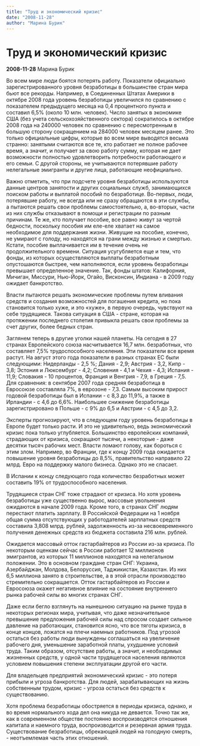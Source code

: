 ```yaml
---
title: "Труд и экономический кризис"
date: "2008-11-28"
author: "Марина Бурик"
---
```


# Труд и экономический кризис

**2008-11-28** Марина Бурик

Во всем мире люди боятся потерять работу. Показатели официально зарегистрированного уровня безработицы в большинстве стран мира бьют все рекорды. Например, в Соединенных Штатах Америки в октябре 2008 года уровень безработицы увеличился по сравнению с показателем предыдущего месяца на 0,4 процентного пункта и составил 6,5% (около 10 млн. человек). Число занятых в экономике США (без учета сельскохозяйственного сектора) сократилось в октябре 2008 года на 240000 человек по сравнению с пересмотренным в большую сторону сокращением на 284000 человек месяцем ранее. Это только официальные цифры, которые во всем мире выводятся весьма странно: занятыми считаются все те, кто работает не полное рабочее время, а значит, и получает за свою работу сумму, которая не дает возможности полностью удовлетворить потребности работающего и его семьи. С другой стороны, не учитываются потерявшие работу нелегальные эмигранты и другие лица, работающие неофициально.

Важно отметить, что при подсчете уровня безработицы используются данные центров занятости и других социальных служб, занимающихся поиском работы и выплатой пособий по безработице. Во-первых, люди, потерявшие работу, не всегда или не сразу обращаются в эти службы, а пытаются решать свои проблемы самостоятельно, а, во-вторых, части из них службы отказывают в помощи и регистрации по разным причинам. Те же, кто получает пособие, все равно живут за чертой бедности, поскольку пособия им еле-еле хватает на самое необходимое для поддержания жизни. Живущие на пособие, конечно, не умирают с голоду, но находятся на грани между жизнью и смертью. Кстати, пособие выплачивается им в течение очень не продолжительного времени. Ситуация усугубляется еще и тем, что фонды, из которых осуществляются выплаты безработным опустошаются быстрее, чем наполняются, если уровень безработицы превышает определенное значение. Так, фонды штатов: Калифорния, Мичиган, Миссури, Нью-Йорк, Огайо, Висконсин, Индиана - в 2009 году ожидает банкротство.

Власти пытаются решать экономические проблемы путем вливания средств и создания возможностей для погашения кредита, но пока становится только хуже, и это «хуже», в первую очередь, чувствуют на себе трудящиеся. Такова ситуация в США - стране, которая на протяжении последнего столетия привыкла решать свои проблемы за счет других, более бедных стран.

Заглянем теперь в другие уголки нашей планеты. На сегодня в 27 странах Европейского союза насчитывается 16,7 млн. безработных, что составляет 7,5% трудоспособного населения. Эти показатели все время растут. На август этого года показатели в разных странах ЕС были следующими: Нидерланды - 2,5 %; Дания - 2,9; Австрия - 3,2, Кипр - 3,8; Эстония и Люксембург - 4,2; Словения - 4,1 и Чехия - 4,3; Испания - 11,9; Словакия - 10 процентов, Франция и Венгрия - 7,9, в Греция - 7,5. Для сравнения: в сентябре 2007 года средняя безработица в Евросоюзе составляла 7%, в еврозоне - 7,3. Самым высоким прирост годовой безработицы был в Испании - с 8,3 до 11,9%, а также в Ирландии - с 4,6 до 6,6%. Наибольшее снижение безработицы зарегистрировано в Польше - с 9% до 6,5 и Австрии - с 4,5 до 3,2.

Эксперты прогнозируют, что в следующем году уровень безработицы в Европе будет только расти. И это не удивительно, ведь экономический кризис пока только углубляется. Большинство европейских компаний, страдающих от кризиса, сокращают тысячи, а некоторые - даже десятки тысяч рабочих мест. Власти ломают голову, как бороться с этим злом. Например, во Франции, где к концу 2009 года ожидается повышение уровня безработицы до 8,5%, правительство направило 22 млрд. Евро на поддержку малого бизнеса. Однако это не спасает.

В Испании к концу следующего года количество безработных может составить 19% от трудоспособного населения.

Трудящиеся стран СНГ тоже страдают от кризиса. Но хотя уровень безработицы уже существенно вырос, массовые увольнения ожидаются в начале 2009 года. Кроме того, в странах СНГ людям перестают платить зарплату. В Российской Федерации на 1 ноября общая сумма отсутствующих у работодателей зарплатных средств составила 3,808 млрд. рублей, задолженность из-за несвоевременного получения денежных средств из бюджета составила 216 млн. рублей.

Ожидается массовый отток гастарбайтеров из России из-за кризиса. По некоторым оценкам сейчас в России работает 12 миллионов эмигрантов, из которых 11 миллионов находятся на нелегальном положении. Это в основном граждане стран СНГ: Украина, Азербайджан, Молдова, Белоруссия, Таджикистан, Казахстан. Из них 6,5 миллиона занято в строительстве, а в этой отрасли производство стремительно сокращается. Отток гастарбайтеров из России и Евросоюза окажет негативное влияние на состояние внутреннего рынка рабочей силы во многих странах СНГ.

Даже если бегло взглянуть на нынешнюю ситуацию на рынке труда в некоторых регионах мира, учитывая, что даже незначительное превышение предложения рабочей силы над спросом создает сильное давление на работающих, становится ясно, что все тяготы кризиса, в конце концов, ложатся на плечи наемных работников. Под угрозой остаться без работы люди вынуждены соглашаться на увеличение рабочего дня, уменьшение заработной платы, ухудшение условий труда. Таким образом, отсутствие работы, а значит, и необходимых жизненных средств, у одной части трудящегося населения являются условием повышения степени эксплуатации другой его части.

Для владельцев предприятий экономический кризис - это потеря прибыли и угроза банкротства. Для людей, зарабатывающих на жизнь собственным трудом, кризис - угроза остаться без средств к существованию.

Хотя проблема безработицы обостряется в периоды кризиса, однако, и во время нормального хода дел она никуда не девается. Точно так же, как в современном обществе постоянно воспроизводятся отношения капитала и наемного труда, воспроизводится и резервная армия труда. Существование безработицы, обрекающей людей на голодную смерть, - неотъемлемая часть этих отношений.
